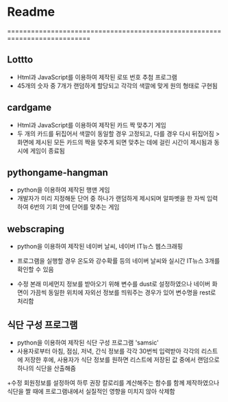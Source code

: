 # Readme
===========================================================================
## Lottto
+ Html과 JavaScript를 이용하여 제작된 로또 번호 추첨 프로그램
+ 45개의 숫자 중 7개가 랜덤하게 할당되고 각각의 색깔에 맞게 원의 형태로 구현됨

## cardgame
+ Html과 JavaScript를 이용하여 제작된 카드 짝 맞추기 게임
+ 두 개의 카드를 뒤집어서 색깔이 동일할 경우 고정되고, 다를 경우 다시 뒤집어짐 > 화면에 제시된 모든 카드의 짝을 맞추게 되면 맞추는 데에 걸린 시간이
제시됨과 동시에 게임이 종료됨

## pythongame-hangman
+ python을 이용하여 제작된 행맨 게임
+ 개발자가 미리 지정해둔 단어 중 하나가 랜덤하게 제시되며 알파벳을 한 자씩 입력하여 6번의 기회 안에 단어를 맞추는 게임

## webscraping
+ python을 이용하여 제작된 네이버 날씨, 네이버 IT뉴스 웹스크래핑
+ 프로그램을 실행할 경우 온도와 강수확률 등의 네이버 날씨와 실시간 IT뉴스 3개를 확인할 수 있음

+ 수정
  본래 미세먼지 정보를 받아오기 위해 변수를 dust로 설정하였으나 네이버 화면이 가끔씩 동일한 위치에 자외선 정보를 띄워주는 경우가 있어
  변수명을 rest로 처리함
  
## 식단 구성 프로그램
+ python을 이용하여 제작된 식단 구성 프로그램 'samsic'
+ 사용자로부터 아침, 점심, 저녁, 간식 정보를 각각 30번씩 입력받아 각각의 리스트에 저장한 후에, 사용자가 식단 정보를 원하면 
리스트에 저장된 값 중에서 랜덤으로 하나의 식단을 산출해줌

+수정
  회원정보를 설정하여 하루 권장 칼로리를 계산해주는 함수를 함께 제작하였으나 식단을 짤 때에 프로그램내에서 실질적인 영향을 미치지 않아
  삭제함
